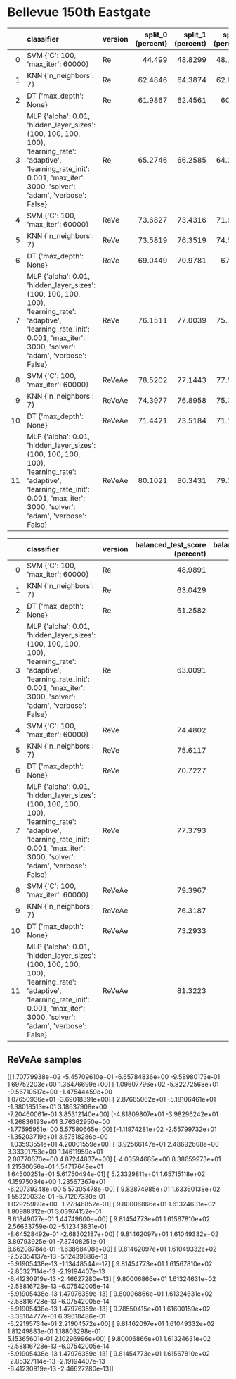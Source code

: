 # Bellevue 150th Eastgate

|     | classifier                                                                                                                                                                      | version | split_0 (percent) | split_1 (percent) | split_2 (percent) | split_3 (percent) | split_4 (percent) | mean (percent) | std (percent) |
| --: | :------------------------------------------------------------------------------------------------------------------------------------------------------------------------------ | :------ | ----------------: | ----------------: | ----------------: | ----------------: | ----------------: | -------------: | ------------: |
|   0 | SVM {'C': 100, 'max_iter': 60000}                                                                                                                                               | Re      |            44.499 |           48.8299 |           48.1325 |           38.6135 |           40.6189 |        44.1388 |       4.02503 |
|   1 | KNN {'n_neighbors': 7}                                                                                                                                                          | Re      |           62.4846 |           64.3874 |           62.8714 |           64.7605 |           63.3194 |        63.5647 |      0.873434 |
|   2 | DT {'max_depth': None}                                                                                                                                                          | Re      |           61.9867 |           62.4561 |            60.274 |             62.37 |           61.0302 |        61.6234 |      0.843265 |
|   3 | MLP {'alpha': 0.01, 'hidden_layer_sizes': (100, 100, 100, 100), 'learning_rate': 'adaptive', 'learning_rate_init': 0.001, 'max_iter': 3000, 'solver': 'adam', 'verbose': False} | Re      |           65.2746 |           66.2585 |           64.2377 |           66.8898 |           65.5351 |        65.6392 |      0.900626 |
|   4 | SVM {'C': 100, 'max_iter': 60000}                                                                                                                                               | ReVe    |           73.6827 |           73.4316 |           71.9155 |           76.1442 |           73.6181 |        73.7584 |       1.35799 |
|   5 | KNN {'n_neighbors': 7}                                                                                                                                                          | ReVe    |           73.5819 |           76.3519 |           74.5855 |           75.6075 |           74.4282 |         74.911 |      0.966124 |
|   6 | DT {'max_depth': None}                                                                                                                                                          | ReVe    |           69.0449 |           70.9781 |            67.702 |           70.3985 |           69.5931 |        69.5433 |       1.13412 |
|   7 | MLP {'alpha': 0.01, 'hidden_layer_sizes': (100, 100, 100, 100), 'learning_rate': 'adaptive', 'learning_rate_init': 0.001, 'max_iter': 3000, 'solver': 'adam', 'verbose': False} | ReVe    |           76.1511 |           77.0039 |           75.7885 |            79.119 |           77.7418 |        77.1609 |       1.19156 |
|   8 | SVM {'C': 100, 'max_iter': 60000}                                                                                                                                               | ReVeAe  |           78.5202 |           77.1443 |           77.5789 |            80.162 |           77.7576 |        78.2326 |       1.06232 |
|   9 | KNN {'n_neighbors': 7}                                                                                                                                                          | ReVeAe  |           74.3977 |           76.8958 |           75.3842 |           76.3533 |           76.0592 |         75.818 |      0.861603 |
|  10 | DT {'max_depth': None}                                                                                                                                                          | ReVeAe  |           71.4421 |           73.5184 |           71.1965 |           72.5413 |           72.2334 |        72.1864 |      0.829026 |
|  11 | MLP {'alpha': 0.01, 'hidden_layer_sizes': (100, 100, 100, 100), 'learning_rate': 'adaptive', 'learning_rate_init': 0.001, 'max_iter': 3000, 'solver': 'adam', 'verbose': False} | ReVeAe  |           80.1021 |           80.3431 |           79.3582 |           81.3817 |           81.5114 |        80.5393 |      0.809833 |

|     | classifier                                                                                                                                                                      | version | balanced_test_score (percent) | balanced_pooled_test_score (percent) | time (s) |
| --: | :------------------------------------------------------------------------------------------------------------------------------------------------------------------------------ | :------ | ----------------------------: | -----------------------------------: | -------: |
|   0 | SVM {'C': 100, 'max_iter': 60000}                                                                                                                                               | Re      |                       48.9891 |                              77.6681 |  777.944 |
|   1 | KNN {'n_neighbors': 7}                                                                                                                                                          | Re      |                       63.0429 |                              87.8658 | 0.478464 |
|   2 | DT {'max_depth': None}                                                                                                                                                          | Re      |                       61.2582 |                              86.5531 | 0.421856 |
|   3 | MLP {'alpha': 0.01, 'hidden_layer_sizes': (100, 100, 100, 100), 'learning_rate': 'adaptive', 'learning_rate_init': 0.001, 'max_iter': 3000, 'solver': 'adam', 'verbose': False} | Re      |                       63.0091 |                              88.6656 |  796.459 |
|   4 | SVM {'C': 100, 'max_iter': 60000}                                                                                                                                               | ReVe    |                       74.4802 |                              94.9696 |  481.435 |
|   5 | KNN {'n_neighbors': 7}                                                                                                                                                          | ReVe    |                       75.6117 |                              94.8603 |  0.55682 |
|   6 | DT {'max_depth': None}                                                                                                                                                          | ReVe    |                       70.7227 |                              91.6438 | 0.888684 |
|   7 | MLP {'alpha': 0.01, 'hidden_layer_sizes': (100, 100, 100, 100), 'learning_rate': 'adaptive', 'learning_rate_init': 0.001, 'max_iter': 3000, 'solver': 'adam', 'verbose': False} | ReVe    |                       77.3793 |                              96.0175 |   1012.8 |
|   8 | SVM {'C': 100, 'max_iter': 60000}                                                                                                                                               | ReVeAe  |                       79.3967 |                              95.8568 |  452.951 |
|   9 | KNN {'n_neighbors': 7}                                                                                                                                                          | ReVeAe  |                       76.3187 |                              94.8483 | 0.657523 |
|  10 | DT {'max_depth': None}                                                                                                                                                          | ReVeAe  |                       73.2933 |                              91.9646 |   1.5254 |
|  11 | MLP {'alpha': 0.01, 'hidden_layer_sizes': (100, 100, 100, 100), 'learning_rate': 'adaptive', 'learning_rate_init': 0.001, 'max_iter': 3000, 'solver': 'adam', 'verbose': False} | ReVeAe  |                       81.3223 |                              96.3238 |  1559.47 |

## ReVeAe samples

[[1.70779938e+02 -5.45709610e+01 -6.65784836e+00 -9.58980173e-01            
   1.69752203e+00  1.36476699e+00]                                                                                                                                                                                                                             [ 1.09607796e+02 -5.82272568e+01 -9.56710517e+00 -1.47544459e+00                        
   1.07650936e+01 -3.69018391e+00]                                                                                                                                                                                                                             [ 2.87665062e+01 -5.18106461e+01 -1.38018513e+01  3.18637908e+00                        
  -7.20460061e-01  3.85312140e+00]                                                                                                                                                                                                                             [-4.81809807e+01 -3.98296242e+01 -1.26836193e+01  3.76362950e+00                        
  -1.77595951e+00  5.57580665e+00]                                                                                                                                                                                                                             [-1.11974281e+02 -2.55799732e+01 -1.35203719e+01  3.57518286e+00                                                                                                                                                                                             
  -1.03593551e+01  4.20001559e+00]                                                                                                                                                                                                                             [-3.92566147e+01  2.48692608e+00  3.33301753e+00  1.14611959e+01                                                              
   2.08770670e+00  4.87244837e+00]                                                                                                                                                                                                                             [-4.03594685e+00  8.38659973e+01  1.21530056e+01  1.54717648e+01                                                                                                                                                                                             
   1.64500251e+01  5.61750494e-01]                                                                                                                                                                                                                             [ 5.23329811e+01  1.65715118e+02  4.15975034e+00  1.23567367e+01                                                                                                                                                                                             
  -6.20739348e+00  5.57305478e+00]                                                                                                                                                                                                                             [ 9.82874985e+01  1.63360138e+02  1.55220032e-01 -5.71207330e-01                                                                                                                                                                                             
   1.02925980e+00 -1.27846852e-01]                                                                                                                                                                                                                             [ 9.80006866e+01  1.61324631e+02  1.80988312e-01  3.03974152e-01                                                                                                                                                                                             
   8.61849077e-01  1.44749600e+00]                                                                                                                                                                                                                             [ 9.81454773e+01  1.61567810e+02  2.56633759e-02 -5.12343831e-01                                                                                                                                                                                             
  -8.64528492e-01 -2.68302187e+00]                                                                                                                                                                                                                             [ 9.81462097e+01  1.61049332e+02  3.89793925e-01 -7.37408251e-01                                                                                                                                                                                             
   8.66208784e-01 -1.63868498e+00]                                                                                                                                                                                                                             [ 9.81462097e+01  1.61049332e+02 -2.52354137e-13 -5.12439686e-13     
  -5.91905438e-13 -1.13448544e-12]                                                                                                                                                                                                                             [ 9.81454773e+01  1.61567810e+02 -2.85327114e-13 -2.19194407e-13                                                              
  -6.41230919e-13 -2.46627280e-13]                                                                                                                                                                                                                             [ 9.80006866e+01  1.61324631e+02 -2.58816728e-13 -6.07542005e-14                                                  
  -5.91905438e-13  1.47976359e-13]                                                                                                                                                                                                                             [ 9.80006866e+01  1.61324631e+02 -2.58816728e-13 -6.07542005e-14                                                              
  -5.91905438e-13  1.47976359e-13]                                                                                                                                                                                                                             [ 9.78550415e+01  1.61600159e+02 -3.38104777e-01  6.39618486e-01                
  -5.22195734e-01  2.21904572e+00]                                                                                                                                                                                                                             [ 9.81462097e+01  1.61049332e+02  1.81249883e-01  1.18803298e-01               
   5.15365601e-01  2.10296996e+00]                                                                                                                                                                                                                             [ 9.80006866e+01  1.61324631e+02 -2.58816728e-13 -6.07542005e-14                
  -5.91905438e-13  1.47976359e-13]                                                                                                                                                                                                                             [ 9.81454773e+01  1.61567810e+02 -2.85327114e-13 -2.19194407e-13                
  -6.41230919e-13 -2.46627280e-13]]

